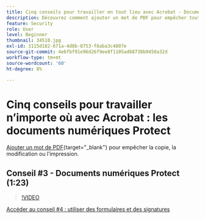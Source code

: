 ```yaml
---
title: Cinq conseils pour travailler en tout lieu avec Acrobat - Documents numériques Protect
description: Découvrez comment ajouter un mot de PDF pour empêcher toute copie, modification ou impression
feature: Security
role: User
level: Beginner
thumbnail: 34510.jpg
exl-id: 3115d182-671a-4d8b-8753-f8aba3c4807e
source-git-commit: 4e6fbf91e96d26f9ee8f1105ad68738b9450a32d
workflow-type: tm+mt
source-wordcount: '60'
ht-degree: 8%

---
```


# Cinq conseils pour travailler n’importe où avec Acrobat : les documents numériques Protect

[Ajouter un mot de PDF](https://www.adobe.com/fr/acrobat/online/password-protect-pdf.html){target="_blank"}  pour empêcher la copie, la modification ou l’impression.

## Conseil #3 - Documents numériques Protect (1:23)

>[!VIDEO](https://video.tv.adobe.com/v/34510?quality=12&learn=on&hidetitle=true)

[Accéder au conseil #4 : utiliser des formulaires et des signatures](work-with-forms-and-signatures.md)